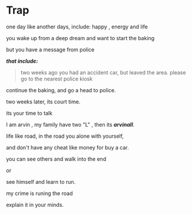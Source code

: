Trap
====

one day like another days, include: happy , energy and life

you wake up from a deep dream and want to start the baking

but you have a message from police

***that include:***

> two weeks ago you had an accident car, but leaved the area. please go
> to the nearest police kiosk

continue the baking, and go a head to police.

two weeks later, its court time.

its your time to talk

I am arvin , my family have two "L" , then its ***arvinall***.

life like road, in the road you alone with yourself,

and don't have any cheat like money for buy a car.

you can see others and walk into the end

or

see himself and learn to run.

my crime is runing the road

explain it in your minds.
